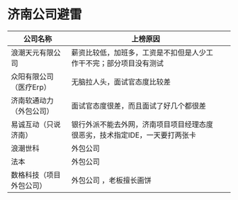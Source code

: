 # 济南公司避雷

| 公司名称                 | 上榜原因                                                     |      |
| ------------------------ | ------------------------------------------------------------ | ---- |
| 浪潮天元有限公司         | 薪资比较低，加班多，工资是不扣但是人少工作干不完；部分项目没有测试 |      |
| 众阳有限公司（医疗Erp）  | 无脑拉人头，面试官态度比较差                                 |      |
| 济南软通动力（外包公司） | 面试官态度很差，而且面试了好几个都很差                       |      |
| 易诚互动（只说济南）     | 银行外派不能去外网，济南项目项目经理态度很恶劣，技术指定IDE，一天要打两张卡 |      |
| 浪潮世科                 | 外包公司                                                     |      |
| 法本                     | 外包公司                                                     |      |
|数格科技（项目外包公司）  |外包公司 ，老板擅长画饼
